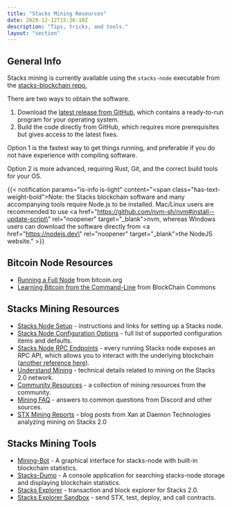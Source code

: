 ```yaml
---
title: "Stacks Mining Resources"
date: 2020-12-12T15:36:10Z
description: "Tips, tricks, and tools."
layout: "section"
---
```


## General Info

Stacks mining is currently available using the `stacks-node` executable from the [stacks-blockchain repo.](https://github.com/blockstack/stacks-blockchain)

There are two ways to obtain the software.

1. Download the [latest release from GitHub](https://github.com/blockstack/stacks-blockchain/releases/latest), which contains a ready-to-run program for your operating system.
2. Build the code directly from GitHub, which requires more prerequisites but gives access to the latest fixes.

Option 1 is the fastest way to get things running, and preferable if you do not have experience with compiling software.

Option 2 is more advanced, requiring Rust, Git, and the correct build tools for your OS.

{{< notification params="is-info is-light"
 content="<span class=\"has-text-weight-bold\">Note:</span> the Stacks blockchain software and many accompanying tools require Node.js to be installed. Mac/Linux users are recommended to use <a href=\"https://github.com/nvm-sh/nvm#install--update-script\" rel=\"noopener\" target=\"_blank\">nvm,</a> whereas Windows users can download the software directly from <a href=\"https://nodejs.dev\" rel=\"noopener\" target=\"_blank\">the NodeJS website.</a>" >}}

## Bitcoin Node Resources

- [Running a Full Node](https://bitcoin.org/en/full-node) from bitcoin.org
- [Learning Bitcoin from the Command-Line](https://github.com/BlockchainCommons/Learning-Bitcoin-from-the-Command-Line/) from BlockChain Commons

## Stacks Mining Resources

- [Stacks Node Setup](/stx-mining/setup) - instructions and links for setting up a Stacks node.
- [Stacks Node Configuration Options](https://docs.stacks.co/references/stacks-node-configuration) - full list of supported configuration items and defaults.
- [Stacks Node RPC Endpoints](https://github.com/blockstack/stacks-blockchain/blob/master/docs/rpc-endpoints.md) - every running Stacks node exposes an RPC API, which allows you to interact with the underlying blockchain ([another reference here](https://docs.stacks.co/understand-stacks/stacks-blockchain-api#proxied-stacks-node-rpc-api-endpoints)).
- [Understand Mining](https://docs.stacks.co/understand-stacks/mining) - technical details related to mining on the Stacks 2.0 network.
- [Community Resources](/stx-community/#mining) - a collection of mining resources from the community.
- [Mining FAQ](/stx-mining/faq) - answers to common questions from Discord and other sources.
- [STX Mining Reports](https://daemontechnologies.co/mining-reports) - blog posts from Xan at Daemon Technologies analyzing mining on Stacks 2.0

## Stacks Mining Tools

- [Mining-Bot](https://github.com/Daemon-Technologies/Mining-Bot) - A graphical interface for stacks-node with built-in blockchain statistics.
- [Stacks-Dump](https://github.com/psq/stacks-dump) - A console application for searching stacks-node storage and displaying blockchain statistics.
- [Stacks Explorer](http://explorer.stacks.co/) - transaction and block explorer for Stacks 2.0.
- [Stacks Explorer Sandbox](http://explorer.stacks.co/sandbox) - send STX, test, deploy, and call contracts.
